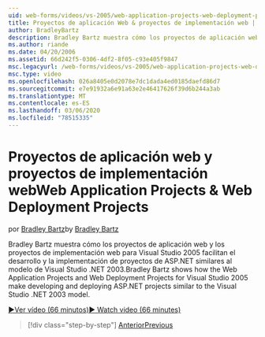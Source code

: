 ```yaml
---
uid: web-forms/videos/vs-2005/web-application-projects-web-deployment-projects
title: Proyectos de aplicación Web & proyectos de implementación web | Microsoft Docs
author: BradleyBartz
description: Bradley Bartz muestra cómo los proyectos de aplicación web y los proyectos de implementación web para Visual Studio 2005 hacen que el desarrollo y la implementación de proyectos de ASP.NET simila...
ms.author: riande
ms.date: 04/20/2006
ms.assetid: 66d242f5-0306-4df2-8f05-c93e405f9847
msc.legacyurl: /web-forms/videos/vs-2005/web-application-projects-web-deployment-projects
msc.type: video
ms.openlocfilehash: 026a8405e0d2078e7dc1dada4ed0185daefd86d7
ms.sourcegitcommit: e7e91932a6e91a63e2e46417626f39d6b244a3ab
ms.translationtype: MT
ms.contentlocale: es-ES
ms.lasthandoff: 03/06/2020
ms.locfileid: "78515335"
---
```

# <a name="web-application-projects--web-deployment-projects"></a><span data-ttu-id="a472d-103">Proyectos de aplicación web y proyectos de implementación web</span><span class="sxs-lookup"><span data-stu-id="a472d-103">Web Application Projects & Web Deployment Projects</span></span>

<span data-ttu-id="a472d-104">por [Bradley Bartz](https://github.com/BradleyBartz)</span><span class="sxs-lookup"><span data-stu-id="a472d-104">by [Bradley Bartz](https://github.com/BradleyBartz)</span></span>

<span data-ttu-id="a472d-105">Bradley Bartz muestra cómo los proyectos de aplicación web y los proyectos de implementación web para Visual Studio 2005 facilitan el desarrollo y la implementación de proyectos de ASP.NET similares al modelo de Visual Studio .NET 2003.</span><span class="sxs-lookup"><span data-stu-id="a472d-105">Bradley Bartz shows how the Web Application Projects and Web Deployment Projects for Visual Studio 2005 make developing and deploying ASP.NET projects similar to the Visual Studio .NET 2003 model.</span></span>

[<span data-ttu-id="a472d-106">&#9654;Ver vídeo (66 minutos)</span><span class="sxs-lookup"><span data-stu-id="a472d-106">&#9654; Watch video (66 minutes)</span></span>](https://channel9.msdn.com/Blogs/ASP-NET-Site-Videos/web-application-projects-web-deployment-projects)

> [!div class="step-by-step"]
> [<span data-ttu-id="a472d-107">Anterior</span><span class="sxs-lookup"><span data-stu-id="a472d-107">Previous</span></span>](web-deployment-projects.md)
